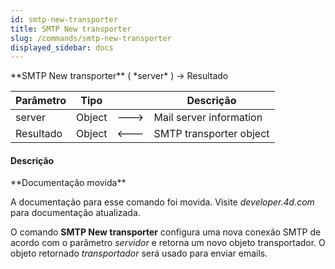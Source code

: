```yaml
---
id: smtp-new-transporter
title: SMTP New transporter
slug: /commands/smtp-new-transporter
displayed_sidebar: docs
---
```


<!--REF #_command_.SMTP New transporter.Syntax-->**SMTP New transporter** ( *server* ) -> Resultado<!-- END REF-->
<!--REF #_command_.SMTP New transporter.Params-->
| Parâmetro | Tipo |  | Descrição |
| --- | --- | --- | --- |
| server | Object | &#x1F852; | Mail server information |
| Resultado | Object | &#x1F850; | SMTP transporter object |

<!-- END REF-->

#### Descrição 

<!--REF #_command_.SMTP New transporter.Summary-->**Documentação movida**

A documentação para esse comando foi movida.<!-- END REF--> Visite *developer.4d.com* para documentação atualizada.

O comando **SMTP New transporter** configura uma nova conexão SMTP de acordo com o parâmetro *servidor* e retorna um novo objeto transportador. O objeto retornado *transportador* será usado para enviar emails.
